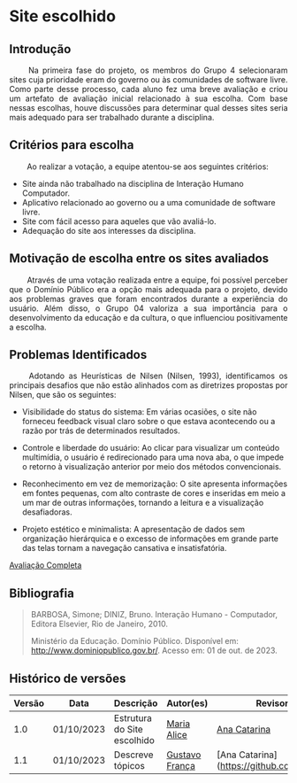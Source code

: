 # Site escolhido

## Introdução


<p style="text-align: justify;">&emsp;&emsp;
Na primeira fase do projeto, os membros do Grupo 4 selecionaram sites cuja prioridade eram do governo ou às comunidades de software livre. Como parte desse processo, cada aluno fez uma breve avaliação e criou um artefato de avaliação inicial relacionado à sua escolha. Com base nessas escolhas, houve discussões para determinar qual desses sites seria mais adequado para ser trabalhado durante a disciplina.
</p>

## Critérios para escolha
<p style="text-align: justify;">&emsp;&emsp;
Ao realizar a votação, a equipe atentou-se aos seguintes critérios:
</p>

- Site ainda não trabalhado na disciplina de Interação Humano Computador.
- Aplicativo relacionado ao governo ou a uma comunidade de software livre.
- Site com fácil acesso para aqueles que vão avaliá-lo.
- Adequação do site aos interesses da disciplina.

## Motivação de escolha entre os sites avaliados
<p style="text-align: justify;">&emsp;&emsp;
Através de uma votação realizada entre a equipe, foi possível perceber que o Domínio Público era a opção mais adequada para o projeto, devido aos problemas graves que foram encontrados durante a experiência do usuário. Além disso, o Grupo 04 valoriza a sua importância para o desenvolvimento da educação e da cultura, o que influenciou positivamente a escolha.
</p>

## Problemas Identificados
<p style="text-align: justify;">&emsp;&emsp;
Adotando as Heurísticas de Nilsen (Nilsen, 1993), identificamos os principais desafios que não estão alinhados com as diretrizes propostas por Nilsen, que são os seguintes:
</p>

- Visibilidade do status do sistema: Em várias ocasiões, o site não forneceu feedback visual claro sobre o que estava acontecendo ou a razão por trás de determinados resultados.

- Controle e liberdade do usuário: Ao clicar para visualizar um conteúdo multimídia, o usuário é redirecionado para uma nova aba, o que impede o retorno à visualização anterior por meio dos métodos convencionais.

- Reconhecimento em vez de memorização: O site apresenta informações em fontes pequenas, com alto contraste de cores e inseridas em meio a um mar de outras informações, tornando a leitura e a visualização desafiadoras.

- Projeto estético e minimalista: A apresentação de dados sem organização hierárquica e o excesso de informações em grande parte das telas tornam a navegação cansativa e insatisfatória.

[Avaliação Completa](../assets/avaliacoes/DominioPublico.pdf)

<!-- [Vídeo da avaliação de usabilidade](https://unbbr-my.sharepoint.com/personal/211063210_aluno_unb_br/_layouts/15/stream.aspx?id=%2Fpersonal%2F211063210%5Faluno%5Funb%5Fbr%2FDocuments%2FEngenharia%20de%20Software%2F5%C2%B0%20Semestre%2FIHC%20%2D%20Intera%C3%A7%C3%A3o%20Humano%20Computador%2FListas%20de%20exerc%C3%ADcios%2FAvalia%C3%A7%C3%A3o%20Individual%2FV%C3%ADdeo%20da%20avalia%C3%A7%C3%A3o%20individual%20%2D%20Dom%C3%ADnio%20P%C3%BAblico%2Emp4&nav=eyJyZWZlcnJhbEluZm8iOnsicmVmZXJyYWxBcHAiOiJPbmVEcml2ZUZvckJ1c2luZXNzIiwicmVmZXJyYWxBcHBQbGF0Zm9ybSI6IldlYiIsInJlZmVycmFsTW9kZSI6InZpZXciLCJyZWZlcnJhbFZpZXciOiJNeUZpbGVzTGlua0RpcmVjdCJ9fQ&nav=eyJyZWZlcnJhbEluZm8iOnsicmVmZXJyYWxBcHAiOiJPbmVEcml2ZUZvckJ1c2luZXNzIiwicmVmZXJyYWxBcHBQbGF0Zm9ybSI6IldlYiIsInJlZmVycmFsTW9kZSI6InZpZXciLCJyZWZlcnJhbFZpZXciOiJNeUZpbGVzTGlua0RpcmVjdCJ9fQ&ga=1) -->

## Bibliografia

> BARBOSA, Simone; DINIZ, Bruno. Interação Humano - Computador, Editora Elsevier, Rio de Janeiro, 2010.
>
> Ministério da Educação. Domínio Público. Disponível em: http://www.dominiopublico.gov.br/. Acesso em: 01 de out. de 2023.
>

## Histórico de versões

| Versão | Data       | Descrição                    | Autor(es)                            | Revisor(es)                          |
| ------ | ---------- | ---------------------------- | ------------------------------------ | ------------------------------------ |
| 1.0    | 01/10/2023 | Estrutura do Site escolhido  | [Maria Alice](https://github.com/Maliz30) | [Ana Catarina](https://github.com/an4catarina) |
| 1.1    | 01/10/2023       | Descreve tópicos      | [Gustavo França](https://github.com/gustavofbs) | [Ana Catarina](https://github.com/an4catarin
